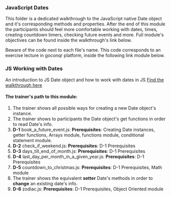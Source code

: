 ### JavaScript Dates

This folder is a dedicated walkthrough to the JavaScript native Date object and it's corresponding methods
and properties. After the end of this module the participants should feel more comfortable working with
dates, times, creating countdown timers, checking future events and more. Full module's objectives can be found inside the walkthrough's link below.

Beware of the code next to each file's name. This code corresponds to an exercise lecture in goconqr
platform, inside the following link module below.

### JS Working with Dates

An introduction to JS Date object and how to work with dates in JS [Find the walkthrough here](https://www.goconqr.com/en-US/c/62108/course_modules/92797)

#### The trainer's path to this module:

1. The trainer shows all possible ways for creating a new Date object's instance.
2. The trainer shows to participants the Date object's get functions in order to read Date's info.
3. **D-1** book_a_future_event.js: **Prerequisites**: Creating Date instances, getter functions, Arrays module, functions module, conditional statement module.
4. **D-2** check_if_weekend.js: **Prerequisites**: D-1 Prerequisites
5. **D-3** days_till_end_of_month.js: **Prerequisites**: D-1 Prerequisites
6. **D-4** last_day_per_month_in_a_given_year.js: **Prerequisites**: D-1 Prerequisites
7. **D-5** countdown_to_christmas.js: **Prerequisites**: D-1 Prerequisites, Math module
8. The trainer shows the equivalent **setter** Date's methods in order to **change** an existing date's info.
9. **D-6** zodiac.js: **Prerequisites**: D-1 Prerequisites, Object Oriented module

